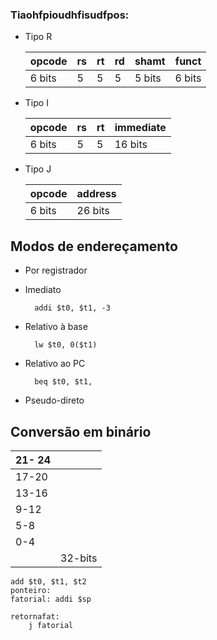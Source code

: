 
### Tiaohfpioudhfisudfpos:

* Tipo R

	|opcode|rs|rt|rd|shamt|funct
	|--|--|--|--|--|--|
	|6 bits|5|5|5|5 bits|6 bits
* Tipo I 

	|opcode|rs	|rt	|immediate
	|--|--|--|--|
	|6 bits| 5|5|16 bits
* Tipo J

	|opcode|address|
	|--|--|
	|6 bits|26 bits

## Modos de endereçamento

* Por registrador 

* Imediato
		
		addi $t0, $t1, -3
* Relativo à base

		lw $t0, 0($t1)
* Relativo ao PC

		beq $t0, $t1,
* Pseudo-direto

## Conversão em binário
|21- 24  |  |
|--|--|
|17-20  |  |
|13-16 | |
|9-12 | |
|5-8 | |
|0-4||
||32-bits|

	add $t0, $t1, $t2
	ponteiro:
	fatorial: addi $sp
	
	retornafat:
		j fatorial


<!--stackedit_data:
eyJoaXN0b3J5IjpbMzcxNjY2OTA1LDk0ODUyOTg2MiwtMTI3Mj
YxOTcxLC0zNTA0NTUwNjksLTE2NDk1MDU1NDcsMTgwMzIzNDA1
LDEyODQ3MTcyOThdfQ==
-->